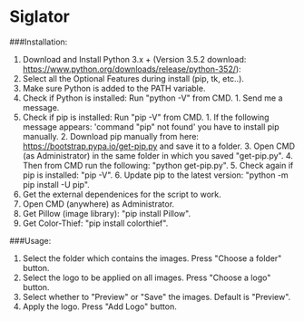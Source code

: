 # Siglator

###Installation:

1. Download and Install Python 3.x + (Version 3.5.2 download: https://www.python.org/downloads/release/python-352/):
  1. Select all the Optional Features during install (pip, tk, etc..).
  2. Make sure Python is added to the PATH variable.
  3. Check if Python is installed: Run "python -V" from CMD.
    1. Send me a message.
  4. Check if pip is installed: Run "pip -V" from CMD.
    1. If the following message appears: 'command "pip" not found' you have to install pip manually.
    2. Download pip manually from here: https://bootstrap.pypa.io/get-pip.py and save it to a folder.
    3. Open CMD (as Administrator) in the same folder in which you saved "get-pip.py".
    4. Then from CMD run the following: "python get-pip.py".
    5. Check again if pip is installed: "pip -V".
    6. Update pip to the latest version: "python -m pip install -U pip".
2. Get the external dependenices for the script to work.
  1. Open CMD (anywhere) as Administrator.
  2. Get Pillow (image library): "pip install Pillow". 
  3. Get Color-Thief: "pip install colorthief". 
  
###Usage:

1. Select the folder which contains the images. Press "Choose a folder" button.
2. Select the logo to be applied on all images. Press "Choose a logo" button.
3. Select whether to "Preview" or "Save" the images. Default is "Preview".
3. Apply the logo. Press "Add Logo" button.
